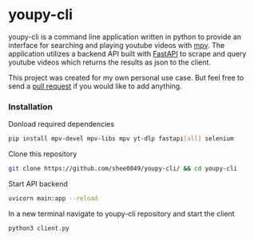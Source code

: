 # youpy-cli
youpy-cli is a command line application written in python to provide an interface for searching and playing youtube videos with [mpv](https://mpv.io/).  The application utilizes a backend API built with [FastAPI](https://fastapi.tiangolo.com/) to scrape and query youtube videos which returns the results as json to the client.

This project was created for my own personal use case.  But feel free to send a [pull request](https://github.com/shee0049/youpy-cli/pulls) if you would like to add anything.

### Installation

Donload required dependencies

```bash
pip install mpv-devel mpv-libs mpv yt-dlp fastapi[all] selenium
```

Clone this repository

```bash
git clone https://github.com/shee0049/youpy-cli/ && cd youpy-cli
``` 

Start API backend

```bash
uvicorn main:app --reload
```

In a new terminal navigate to youpy-cli repository and start the client

```bash
python3 client.py
```
